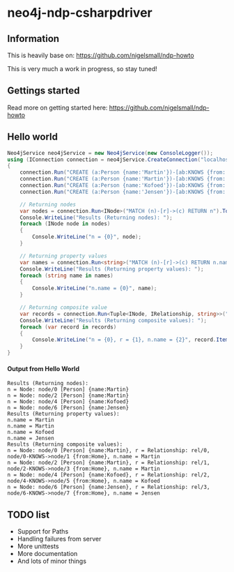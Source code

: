 # neo4j-ndp-csharpdriver

## Information
This is heavily base on: https://github.com/nigelsmall/ndp-howto 

This is very much a work in progress, so stay tuned!

## Gettings started
Read more on getting started here: https://github.com/nigelsmall/ndp-howto 

## Hello world
```C#
Neo4jService neo4jService = new Neo4jService(new ConsoleLogger());
using (IConnection connection = neo4jService.CreateConnection("localhost", 7687))
{
    connection.Run("CREATE (a:Person {name:'Martin'})-[ab:KNOWS {from:'Home'}]->(b:Person {name:'Ingvar'})");
    connection.Run("CREATE (a:Person {name:'Martin'})-[ab:KNOWS {from:'Home'}]->(b:Person {name:'Kofoed'})");
    connection.Run("CREATE (a:Person {name:'Kofoed'})-[ab:KNOWS {from:'Home'}]->(b:Person {name:'Jensen'})");
    connection.Run("CREATE (a:Person {name:'Jensen'})-[ab:KNOWS {from:'Home'}]->(b:Person {name:'Martin'})"); 

    // Returning nodes
    var nodes = connection.Run<INode>("MATCH (n)-[r]->(c) RETURN n").ToList();                 
    Console.WriteLine("Results (Returning nodes): ");
    foreach (INode node in nodes)
    {
        Console.WriteLine("n = {0}", node);
    }

    // Returning property values
    var names = connection.Run<string>("MATCH (n)-[r]->(c) RETURN n.name").ToList();                 
    Console.WriteLine("Results (Returning property values): ");
    foreach (string name in names)
    {
        Console.WriteLine("n.name = {0}", name);
    }

    // Returning composite value
    var records = connection.Run<Tuple<INode, IRelationship, string>>("MATCH (n)-[r]->(c) RETURN n, r, n.name").ToList();                 
    Console.WriteLine("Results (Returning composite values): ");
    foreach (var record in records)
    {
        Console.WriteLine("n = {0}, r = {1}, n.name = {2}", record.Item1, record.Item2, record.Item3);
    }
}
```
#### Output from Hello World
```
Results (Returning nodes): 
n = Node: node/0 [Person] {name:Martin}
n = Node: node/2 [Person] {name:Martin}
n = Node: node/4 [Person] {name:Kofoed}
n = Node: node/6 [Person] {name:Jensen}
Results (Returning property values): 
n.name = Martin
n.name = Martin
n.name = Kofoed
n.name = Jensen
Results (Returning composite values): 
n = Node: node/0 [Person] {name:Martin}, r = Relationship: rel/0, node/0-KNOWS->node/1 {from:Home}, n.name = Martin
n = Node: node/2 [Person] {name:Martin}, r = Relationship: rel/1, node/2-KNOWS->node/3 {from:Home}, n.name = Martin
n = Node: node/4 [Person] {name:Kofoed}, r = Relationship: rel/2, node/4-KNOWS->node/5 {from:Home}, n.name = Kofoed
n = Node: node/6 [Person] {name:Jensen}, r = Relationship: rel/3, node/6-KNOWS->node/7 {from:Home}, n.name = Jensen

```

## TODO list
* Support for Paths
* Handling failures from server
* More unittests
* More documentation
* And lots of minor things
